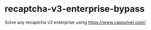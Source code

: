 # recaptcha-v3-enterprise-bypass
Solve any recaptcha v3 enterprise using https://www.capsolver.com/



                                           